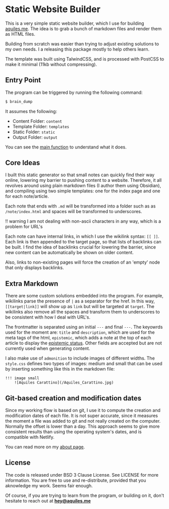 # Static Website Builder

This is a very simple static website builder, which I use for building [aquiles.me](aquiles.me). The idea is to grab a bunch of markdown files and render them as HTML files. 

Building from scratch was easier than trying to adjust existing solutions to my own needs. I a releasing this package mostly to help others learn. 

The template was built using TalwindCSS, and is processed with PostCSS to make it minimal (11kb without compressing). 

## Entry Point
The program can be triggered by running the following command:

```bash
$ brain_dump
```

It assumes the following:

* Content Folder: ``content``
* Template Folder: ``templates``
* Static Folder: ``static``
* Output Folder: ``output``

You can see the [main function](https://github.com/aquilesC/static_website_builder/blob/master/aqui_brain_dump/main.py) to understand what it does.

## Core Ideas
I built this static generator so that small notes can quickly find their way online, lowering my barrier to pushing content to a website. Therefore, it all revolves around using plain markdown files (I author them using Obsidian), and compiling using two simple templates: one for the index page and one for each note/article. 

Each note that ends with ``.md`` will be transformed into a folder such as as ``/note/index.html`` and spaces will be transformed to underscores. 

!! warning
    I am not dealing with non-ascii characters in any way, which is a problem for URL's

Each note can have internal links, in which I use the wikilink syntax: ``[[ ]]``. Each link is then appended to the target page, so that lists of backlinks can be built. I find the idea of backlinks crucial for lowering the barrier, since new content can be automatically be shown on older content. 

Also, links to non-existing pages will force the creation of an 'empty' node that only displays backlinks. 

## Extra Markdown
There are some custom solutions embedded into the program. For example, wikilinks parse the presence of ``|`` as a separator for the href. In this way, ``[[target|link]]`` will show up as ``link`` but will be targeted at ``target``. The wikilinks also remove all the spaces and transform them to underscores to be consistent with how I deal with URL's. 

The frontmatter is separated using an initial ``---`` and final ``---``. The keyowrds used for the moment are: ``title`` and ``description``, which are used for the meta tags of the html, ``epistemic``, which adds a note at the top of each article to display the [epistemic status](https://www.aquiles.me/epistemic_status). Other fields are accepted but are not currently used when generating content.

I also make use of ``admonition`` to include images of different widths. The ``style.css`` defines two types of images: medium and small that can be used by inserting something like this in the markdown file:

    !!! image small
	    ![Aquiles Carattino](/Aquiles_Carattino.jpg) 

## Git-based creation and modification dates
Since my working flow is based on git, I use it to compute the creation and modification dates of each file. It is not super accurate, since it measures the moment a file was added to git and not really created on the computer. Normally the offset is lower than a day. This approach seems to give more consistent results than using the operating system's dates, and is compatible with Netlify. 

You can read more on my [about page](https://www.aquiles.me/about).

## License
The code is released under BSD 3 Clause License. See LICENSE for more information. You are free to use and re-distribute, provided that you aknowledge my work. Seems fair enough. 

Of course, if you are trying to learn from the program, or building on it, don't hesitate to reach out at **hey@aquiles.me** 